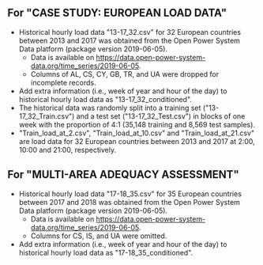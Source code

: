 ## For "CASE STUDY: EUROPEAN LOAD DATA"
* Historical hourly load data "13-17_32.csv" for 32 European countries between 2013 and 2017 was obtained from the Open Power System Data platform (package version 2019-06-05).
     * Data is available on https://data.open-power-system-data.org/time_series/2019-06-05.
     * Columns of AL, CS, CY, GB, TR, and UA were dropped for incomplete records. 
* Add extra information (i.e., week of year and hour of the day) to historical hourly load data as "13-17_32_conditioned".
* The historical data was randomly split into a training set ("13-17_32_Train.csv") and a test set ("13-17_32_Test.csv") in blocks of one week with the proportion of 4:1 (35,148 training and 8,569 test samples).
* "Train_load_at_2.csv", "Train_load_at_10.csv" and "Train_load_at_21.csv" are load data for 32 European countries between 2013 and 2017 at 2:00, 10:00 and 21:00, respectively.

## For "MULTI-AREA ADEQUACY ASSESSMENT"
* Historical hourly load data "17-18_35.csv" for 35 European countries between 2017 and 2018 was obtained from the Open Power System Data platform (package version 2019-06-05).
     * Data is available on https://data.open-power-system-data.org/time_series/2019-06-05. 
     * Columns for CS, IS, and UA were omitted.
* Add extra information (i.e., week of year and hour of the day) to historical hourly load data as "17-18_35_conditioned".

